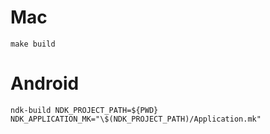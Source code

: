 
# Mac

```
make build
```

# Android

```
ndk-build NDK_PROJECT_PATH=${PWD} NDK_APPLICATION_MK="\$(NDK_PROJECT_PATH)/Application.mk"
```